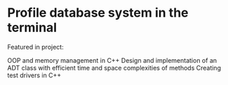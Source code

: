 # Profile database system in the terminal

Featured in project:

OOP and memory management in C++
Design and implementation of an ADT class with efficient time and space complexities of methods
Creating test drivers in C++ 
